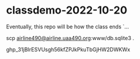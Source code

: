 # classdemo-2022-10-20

Eventually, this repo will be how the class ends
`...

scp airline490@airline.uaa490.org:www/db.sqlite3 .

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

